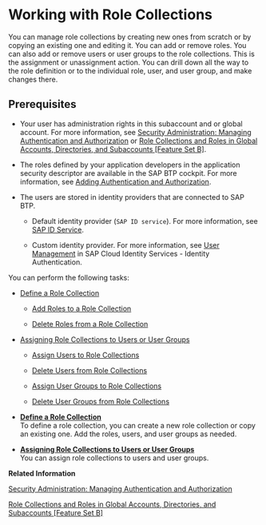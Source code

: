 <!-- loio393ea0b222754311884123ce564779bd -->

# Working with Role Collections

You can manage role collections by creating new ones from scratch or by copying an existing one and editing it. You can add or remove roles. You can also add or remove users or user groups to the role collections. This is the assignment or unassignment action. You can drill down all the way to the role definition or to the individual role, user, and user group, and make changes there.



<a name="loio393ea0b222754311884123ce564779bd__section_vw4_bw4_qlb"/>

## Prerequisites

-   Your user has administration rights in this subaccount and or global account. For more information, see [Security Administration: Managing Authentication and Authorization](Security_Administration_Managing_Authentication_and_Authorization_1ff47b2.md) or [Role Collections and Roles in Global Accounts, Directories, and Subaccounts \[Feature Set B\]](../10-concepts/Role_Collections_and_Roles_in_Global_Accounts,_Directories,_and_Subaccounts_Feature_Set_B_0039cf0.md).

-   The roles defined by your application developers in the application security descriptor are available in the SAP BTP cockpit. For more information, see [Adding Authentication and Authorization](../30-development/Adding_Authentication_and_Authorization_419ae2e.md).

-   The users are stored in identity providers that are connected to SAP BTP.

    -   Default identity provider \(`SAP ID service`\). For more information, see [SAP ID Service](SAP_ID_Service_d6a8db7.md).

    -   Custom identity provider. For more information, see [User Management](https://help.sap.com/viewer/6d6d63354d1242d185ab4830fc04feb1/Cloud/en-US/228428f9f476449cafd841a68d75b234.html) in SAP Cloud Identity Services - Identity Authentication.




You can perform the following tasks:

-   [Define a Role Collection](Define_a_Role_Collection_4b20383.md)

    -   [Add Roles to a Role Collection](Add_Roles_to_a_Role_Collection_e3130fb.md)

    -   [Delete Roles from a Role Collection](Delete_Roles_from_a_Role_Collection_b06be74.md)


-   [Assigning Role Collections to Users or User Groups](Assigning_Role_Collections_to_Users_or_User_Groups_31532c7.md)

    -   [Assign Users to Role Collections](Assign_Users_to_Role_Collections_c576676.md)

    -   [Delete Users from Role Collections](Delete_Users_from_Role_Collections_4f8a242.md)

    -   [Assign User Groups to Role Collections](Assign_User_Groups_to_Role_Collections_9562d9d.md)

    -   [Delete User Groups from Role Collections](Delete_User_Groups_from_Role_Collections_bcc818a.md)


-   **[Define a Role Collection](Define_a_Role_Collection_4b20383.md "To define a role collection, you can create a new role collection or copy an existing
		one. Add the roles, users, and user groups as needed.")**  
To define a role collection, you can create a new role collection or copy an existing one. Add the roles, users, and user groups as needed.
-   **[Assigning Role Collections to Users or User Groups](Assigning_Role_Collections_to_Users_or_User_Groups_31532c7.md "You can assign role collections to users and user groups.")**  
You can assign role collections to users and user groups.

**Related Information**  


[Security Administration: Managing Authentication and Authorization](Security_Administration_Managing_Authentication_and_Authorization_1ff47b2.md "This section describes the tasks of administrators in the Cloud Foundry environment of SAP BTP. Administrators ensure user authentication and assign authorization information to users and user groups.")

[Role Collections and Roles in Global Accounts, Directories, and Subaccounts \[Feature Set B\]](../10-concepts/Role_Collections_and_Roles_in_Global_Accounts,_Directories,_and_Subaccounts_Feature_Set_B_0039cf0.md "In the cloud management tools feature set B, SAP BTP provides a set of role collections to set up administrator access to your global account and subaccounts.")

